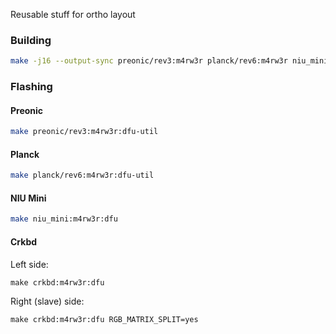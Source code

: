 Reusable stuff for ortho layout

### Building

```bash
make -j16 --output-sync preonic/rev3:m4rw3r planck/rev6:m4rw3r niu_mini:m4rw3r crkbd:m4rw3r
```

### Flashing

#### Preonic

```bash
make preonic/rev3:m4rw3r:dfu-util
```

#### Planck

```bash
make planck/rev6:m4rw3r:dfu-util
```

#### NIU Mini

```bash
make niu_mini:m4rw3r:dfu
```

#### Crkbd

Left side:

```
make crkbd:m4rw3r:dfu
```

Right (slave) side:

```
make crkbd:m4rw3r:dfu RGB_MATRIX_SPLIT=yes
```